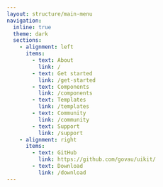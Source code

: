 ```yaml
---
layout: structure/main-menu
navigation:
  inline: true
  theme: dark
  sections:
    - alignment: left
      items:
        - text: About
          link: /
        - text: Get started
          link: /get-started
        - text: Components
          link: /components
        - text: Templates
          link: /templates
        - text: Community
          link: /community
        - text: Support
          link: /support
    - alignment: right
      items:
        - text: GitHub
          link: https://github.com/govau/uikit/
        - text: Download
          link: /download
---
```

